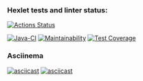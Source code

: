 ### Hexlet tests and linter status:
[![Actions Status](https://github.com/AMSmirnova/java-project-71/workflows/hexlet-check/badge.svg)](https://github.com/AMSmirnova/java-project-71/actions)

[![Java-CI](https://github.com/AMSmirnova/java-project-71/actions/workflows/main.yml/badge.svg)](https://github.com/AMSmirnova/java-project-71/actions/workflows/main.yml)
[![Maintainability](https://api.codeclimate.com/v1/badges/835a4c3ad4acaced67f0/maintainability)](https://codeclimate.com/github/AMSmirnova/java-project-71/maintainability)
[![Test Coverage](https://api.codeclimate.com/v1/badges/835a4c3ad4acaced67f0/test_coverage)](https://codeclimate.com/github/AMSmirnova/java-project-71/test_coverage)



### Asciinema
[![asciicast](https://asciinema.org/a/bIGZbOa1eyKkr2AfH0tQzvjIg.svg)](https://asciinema.org/a/bIGZbOa1eyKkr2AfH0tQzvjIg)
[![asciicast](https://asciinema.org/a/4iSB1T6AytLkNS7OdwvnGHWsM.svg)](https://asciinema.org/a/4iSB1T6AytLkNS7OdwvnGHWsM)
